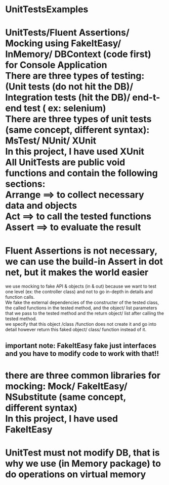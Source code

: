 # UnitTestsExamples   
UnitTests/Fluent Assertions/ Mocking using FakeItEasy/ InMemory/ DBContext (code first) for Console Application   
There are three types of testing: (Unit tests (do not hit the DB)/ Integration tests (hit the DB)/ end-t-end test ( ex: selenium)   
There are three types of unit tests (same concept, different syntax): MsTest/ NUnit/ XUnit   
In this project, I have used XUnit   
All UnitTests are public void functions and contain the following sections:    
Arrange ==> to collect necessary data and objects    
Act ==> to call the tested functions    
Assert ==> to evaluate the result    
====================================================
Fluent Assertions is not necessary, we can use the build-in Assert in dot net, but it makes the world easier   
====================================================
we use mocking to fake API & objects (in & out) because we want to test one level (ex: the controller class) and not to go in-depth in details and function calls.   
We fake the external dependencies of the constructer of the tested class, the called functions in the tested method, and the object/ list parameters that we pass to the tested
method and the return object/ list after calling the tested method.    
we specify that this object /class /function does not create it and go into detail however return this faked object/ class/ function instead of it.    
## important note: FakeItEasy fake just interfaces and you have to modify code to work with that!!    
there are three common libraries for mocking: Mock/ FakeItEasy/ NSubstitute (same concept, different syntax)    
In this project, I have used FakeItEasy   
===================================================
UnitTest must not modify DB, that is why we use (in Memory package) to do operations on virtual memory   
===================================================
